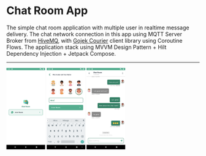 # Chat Room App

The simple chat room application with multiple user in realtime message delivery.
The chat network connection in this app using MQTT Server Broker from [HiveMQ](https://www.hivemq.com/),
with [Gojek Courier](https://github.com/gojek/courier-android) client library using Coroutine Flows. 
The application stack using MVVM Design Pattern + Hilt Dependency Injection + Jetpack Compose.

<hr />

<img src="./ss/ss2.png" width="20%" />
<img src="./ss/ss3.png" width="20%" />
<img src="./ss/ss1.png" width="20%" />